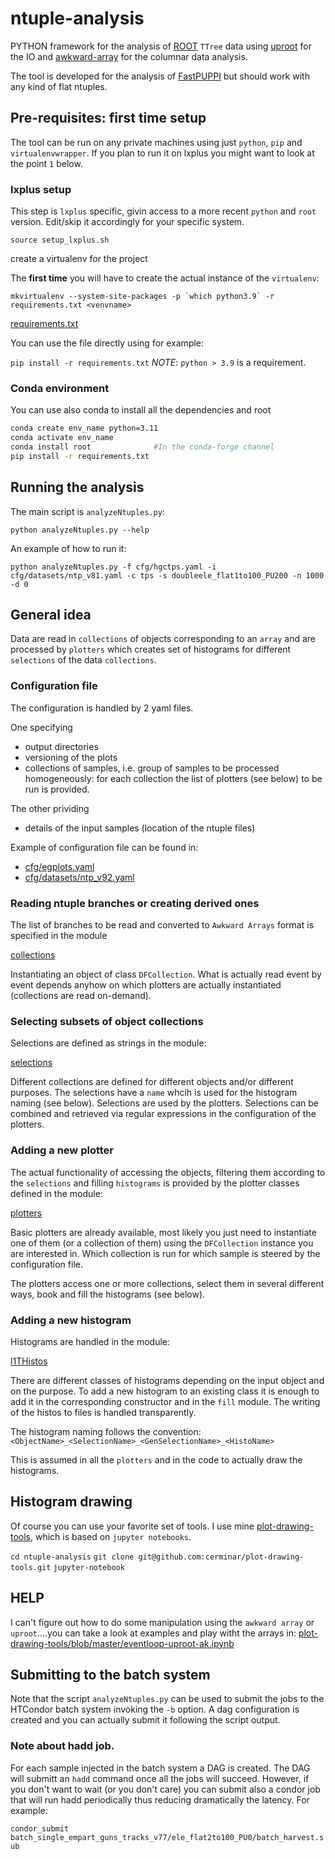 # ntuple-analysis

PYTHON framework for the analysis of [ROOT](https://root.cern/) `TTree` data using [uproot](https://uproot.readthedocs.io/en/latest/) for the IO and [awkward-array](https://awkward-array.org/doc/main/) for the columnar data analysis.

The tool is developed for the analysis of [FastPUPPI](https://github.com/p2l1pfp/FastPUPPI) but should work with any kind of flat ntuples.

## Pre-requisites: first time setup

The tool can be run on any private machines using just `python`, `pip` and `virtualenvwrapper`.
If you plan to run it on lxplus you might want to look at the point `1` below.

### lxplus setup

This step is `lxplus` specific, givin access to a more recent `python` and `root` version.
Edit/skip it accordingly for your specific system.

`source setup_lxplus.sh`

create a virtualenv for the project

The **first time** you will have to create the actual instance of the `virtualenv`:

``mkvirtualenv --system-site-packages
 -p `which python3.9` -r requirements.txt <venvname>``

[requirements.txt](requirements.txt)

You can use the file directly using for example:

`pip install -r requirements.txt`
*NOTE*: `python > 3.9` is a requirement.

### Conda environment
You can use also conda to install all the dependencies and root

```bash
conda create env_name python=3.11
conda activate env_name
conda install root              #In the conda-forge channel
pip install -r requirements.txt
```


## Running the analysis

The main script is `analyzeNtuples.py`:

`python analyzeNtuples.py --help`

An example of how to run it:

`python analyzeNtuples.py -f cfg/hgctps.yaml -i cfg/datasets/ntp_v81.yaml -c tps -s doubleele_flat1to100_PU200 -n 1000 -d 0`

## General idea

Data are read in `collections` of objects corresponding to an `array` and are processed by `plotters` which creates set of histograms for different `selections` of the data `collections`.


### Configuration file
The configuration is handled by 2 yaml files. 

One specifying    
   - output directories
   - versioning of the plots
   - collections of samples, i.e. group of samples to be processed homogeneously: for each collection the list of plotters (see below) to be run is provided.

The other prividing
   - details of the input samples (location of the ntuple files)

Example of configuration file can be found in:
 - [cfg/egplots.yaml](cfg/egplots.yaml)
 - [cfg/datasets/ntp_v92.yaml](cfg/datasets/ntp_v92.yaml)


### Reading ntuple branches or creating derived ones

The list of branches to be read and converted to `Awkward Arrays` format is specified in the module

[collections](python/collections.py)

Instantiating an object of class `DFCollection`. What is actually read event by event depends anyhow on which plotters are actually instantiated (collections are read on-demand).

### Selecting subsets of object collections
Selections are defined as strings in the module:

[selections](python/selections.py)

Different collections are defined for different objects and/or different purposes. The selections have a `name` whcih is used for the histogram naming (see below). Selections are used by the plotters.
Selections can be combined and retrieved via regular expressions in the configuration of the plotters.

### Adding a new plotter
The actual functionality of accessing the objects, filtering them according to the `selections` and filling `histograms` is provided by the plotter classes defined in the module:

[plotters](python/plotters.py)

Basic plotters are already available, most likely you just need to instantiate one of them (or a collection of them) using the `DFCollection` instance you are interested in.
Which collection is run for which sample is steered by the configuration file.

The plotters access one or more collections, select them in several different ways, book and fill the histograms (see below).

### Adding a new histogram
Histograms are handled in the module:

[l1THistos](python/l1THistos.py)

There are different classes of histograms depending on the input object and on the purpose.
To add a new histogram to an existing class it is enough to add it in the corresponding constructor and in the `fill` module. The writing of the histos to files is handled transparently.

The histogram naming follows the convention:
`<ObjectName>_<SelectionName>_<GenSelectionName>_<HistoName>`

This is assumed in all the `plotters` and in the code to actually draw the histograms.


## Histogram drawing

Of course you can use your favorite set of tools. I use mine [plot-drawing-tools](https://github.com/cerminar/plot-drawing-tools), which is based on `jupyter notebooks`.

`cd ntuple-analysis`
`git clone git@github.com:cerminar/plot-drawing-tools.git`
`jupyter-notebook`

## HELP

I can't figure out how to do some manipulation using the `awkward array` or `uproot`....you can take a look at examples and play witht the arrays in:
[plot-drawing-tools/blob/master/eventloop-uproot-ak.ipynb](https://github.com/cerminar/plot-drawing-tools/blob/master/eventloop-uproot-ak.ipynb)

## Submitting to the batch system

Note that the script `analyzeNtuples.py` can be used to submit the jobs to the HTCondor batch system invoking the `-b` option. A dag configuration is created and you can actually submit it following the script output.

### Note about hadd job.
For each sample injected in the batch system a DAG is created. The DAG will submitt an `hadd` command once all the jobs will succeed.
However, if you don't want to wait (or you don't care) you can submit also a condor job that will run hadd periodically thus reducing dramatically the latency.
For example:

`condor_submit batch_single_empart_guns_tracks_v77/ele_flat2to100_PU0/batch_harvest.sub`
